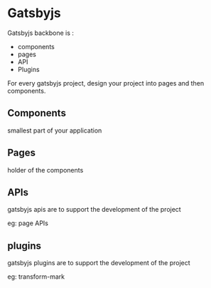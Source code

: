 # Gatsbyjs 
Gatsbyjs backbone is :
- components
- pages
- API
- Plugins

For every gatsbyjs project, design your project into pages and then components.

## Components
smallest part of your application

## Pages
holder of the components

## APIs
gatsbyjs apis are to support the development of the project

eg: page APIs

## plugins
gatsbyjs plugins are to support the development of the project

eg: transform-mark
